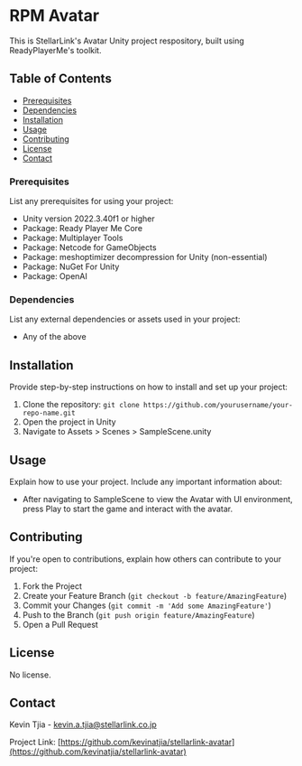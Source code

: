 # RPM Avatar

This is StellarLink's Avatar Unity project respository, built using ReadyPlayerMe's toolkit.

## Table of Contents
- [Prerequisites](#prerequisites)
- [Dependencies](#dependencies)
- [Installation](#installation)
- [Usage](#usage)
- [Contributing](#contributing)
- [License](#license)
- [Contact](#contact)

### Prerequisites

List any prerequisites for using your project:

- Unity version 2022.3.40f1 or higher
- Package: Ready Player Me Core
- Package: Multiplayer Tools
- Package: Netcode for GameObjects
- Package: meshoptimizer decompression for Unity (non-essential)
- Package: NuGet For Unity
- Package: OpenAI

### Dependencies

List any external dependencies or assets used in your project:

- Any of the above

## Installation

Provide step-by-step instructions on how to install and set up your project:

1. Clone the repository: `git clone https://github.com/yourusername/your-repo-name.git`
2. Open the project in Unity
3. Navigate to Assets > Scenes > SampleScene.unity

## Usage

Explain how to use your project. Include any important information about:

- After navigating to SampleScene to view the Avatar with UI environment, press Play to start the game and interact with the avatar.

## Contributing

If you're open to contributions, explain how others can contribute to your project:

1. Fork the Project
2. Create your Feature Branch (`git checkout -b feature/AmazingFeature`)
3. Commit your Changes (`git commit -m 'Add some AmazingFeature'`)
4. Push to the Branch (`git push origin feature/AmazingFeature`)
5. Open a Pull Request

## License

No license.

## Contact

Kevin Tjia - kevin.a.tjia@stellarlink.co.jp

Project Link: [https://github.com/kevinatjia/stellarlink-avatar](https://github.com/kevinatjia/stellarlink-avatar)
